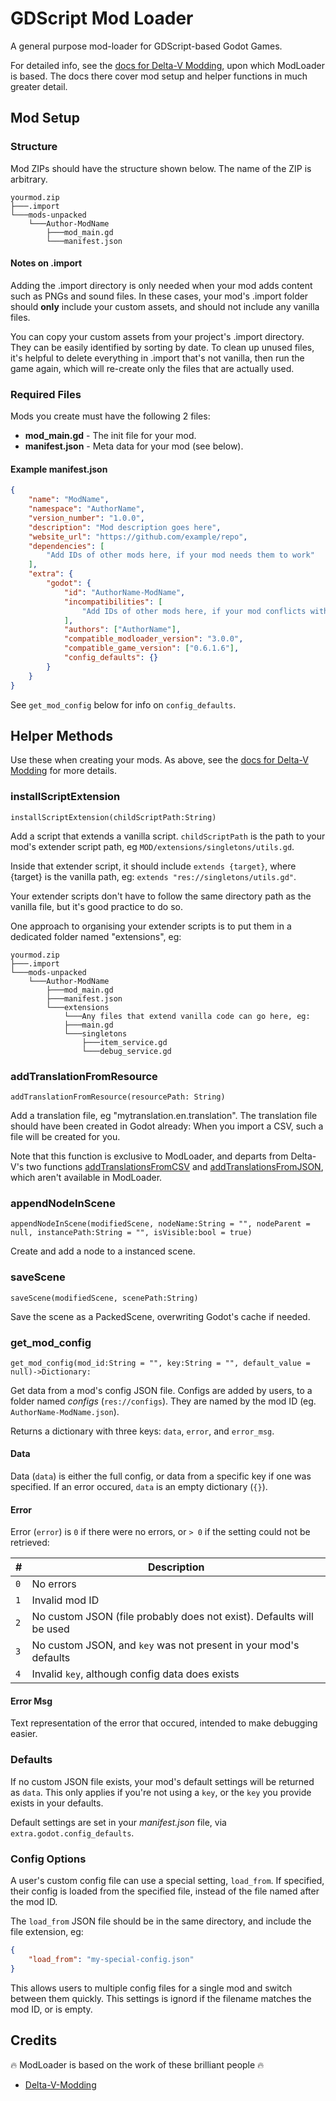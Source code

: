 # GDScript Mod Loader

A general purpose mod-loader for GDScript-based Godot Games.

For detailed info, see the [docs for Delta-V Modding](https://gitlab.com/Delta-V-Modding/Mods/-/blob/main/MODDING.md), upon which ModLoader is based. The docs there cover mod setup and helper functions in much greater detail.

## Mod Setup

### Structure

Mod ZIPs should have the structure shown below. The name of the ZIP is arbitrary.

```
yourmod.zip
├───.import
└───mods-unpacked
	└───Author-ModName
		├───mod_main.gd
		└───manifest.json
```

#### Notes on .import

Adding the .import directory is only needed when your mod adds content such as PNGs and sound files. In these cases, your mod's .import folder should **only** include your custom assets, and should not include any vanilla files.

You can copy your custom assets from your project's .import directory. They can be easily identified by sorting by date. To clean up unused files, it's helpful to delete everything in .import that's not vanilla, then run the game again, which will re-create only the files that are actually used.


### Required Files

Mods you create must have the following 2 files:

- **mod_main.gd** - The init file for your mod.
- **manifest.json** - Meta data for your mod (see below).

#### Example manifest.json

```json
{
	"name": "ModName",
	"namespace": "AuthorName",
	"version_number": "1.0.0",
	"description": "Mod description goes here",
	"website_url": "https://github.com/example/repo",
	"dependencies": [
		"Add IDs of other mods here, if your mod needs them to work"
	],
	"extra": {
		"godot": {
			"id": "AuthorName-ModName",
			"incompatibilities": [
				"Add IDs of other mods here, if your mod conflicts with them"
			],
			"authors": ["AuthorName"],
			"compatible_modloader_version": "3.0.0",
			"compatible_game_version": ["0.6.1.6"],
			"config_defaults": {}
		}
	}
}
```

See `get_mod_config` below for info on `config_defaults`.

## Helper Methods

Use these when creating your mods. As above, see the [docs for Delta-V Modding](https://gitlab.com/Delta-V-Modding/Mods/-/blob/main/MODDING.md) for more details.

### installScriptExtension

	installScriptExtension(childScriptPath:String)

Add a script that extends a vanilla script. `childScriptPath` is the path to your mod's extender script path, eg `MOD/extensions/singletons/utils.gd`.

Inside that extender script, it should include `extends {target}`, where {target} is the vanilla path, eg: `extends "res://singletons/utils.gd"`.

Your extender scripts don't have to follow the same directory path as the vanilla file, but it's good practice to do so.

One approach to organising your extender scripts is to put them in a dedicated folder named "extensions", eg:

```
yourmod.zip
├───.import
└───mods-unpacked
	└───Author-ModName
		├───mod_main.gd
		├───manifest.json
		└───extensions
			└───Any files that extend vanilla code can go here, eg:
			├───main.gd
			└───singletons
				├───item_service.gd
				└───debug_service.gd
```

### addTranslationFromResource

	addTranslationFromResource(resourcePath: String)

Add a translation file, eg "mytranslation.en.translation". The translation file should have been created in Godot already: When you import a CSV, such a file will be created for you.

Note that this function is exclusive to ModLoader, and departs from Delta-V's two functions [addTranslationsFromCSV](https://gitlab.com/Delta-V-Modding/Mods/-/blob/main/MODDING.md#addtranslationsfromcsv) and [addTranslationsFromJSON](https://gitlab.com/Delta-V-Modding/Mods/-/blob/main/MODDING.md#addtranslationsfromjson), which aren't available in ModLoader.

### appendNodeInScene

	appendNodeInScene(modifiedScene, nodeName:String = "", nodeParent = null, instancePath:String = "", isVisible:bool = true)

Create and add a node to a instanced scene.

### saveScene

	saveScene(modifiedScene, scenePath:String)

Save the scene as a PackedScene, overwriting Godot's cache if needed.

### get_mod_config

	get_mod_config(mod_id:String = "", key:String = "", default_value = null)->Dictionary:

Get data from a mod's config JSON file. Configs are added by users, to a folder named *configs* (`res://configs`). They are named by the mod ID (eg. `AuthorName-ModName.json`).

Returns a dictionary with three keys: `data`, `error`, and `error_msg`.

#### Data

Data (`data`) is either the full config, or data from a specific key if one was specified. If an error occured, `data` is an empty dictionary (`{}`).

#### Error

Error (`error`) is `0` if there were no errors, or `> 0` if the setting could not be retrieved:

| #   | Description |
| --- | ----------- |
| `0` | No errors |
| `1` | Invalid mod ID |
| `2` | No custom JSON (file probably does not exist). Defaults will be used |
| `3` | No custom JSON, and `key` was not present in your mod's defaults |
| `4` | Invalid `key`, although config data does exists |

#### Error Msg

Text representation of the error that occured, intended to make debugging easier.

### Defaults

If no custom JSON file exists, your mod's default settings will be returned as `data`. This only applies if you're not using a `key`, or the `key` you provide exists in your defaults.

Default settings are set in your *manifest.json* file, via `extra.godot.config_defaults`.


### Config Options

A user's custom config file can use a special setting, `load_from`. If specified, their config is loaded from the specified file, instead of the file named after the mod ID.

The `load_from` JSON file should be in the same directory, and include the file extension, eg:

```json
{
	"load_from": "my-special-config.json"
}
```

This allows users to multiple config files for a single mod and switch between them quickly. This settings is ignord if the filename matches the mod ID, or is empty.


## Credits

🔥 ModLoader is based on the work of these brilliant people 🔥

- [Delta-V-Modding](https://gitlab.com/Delta-V-Modding/Mods)
